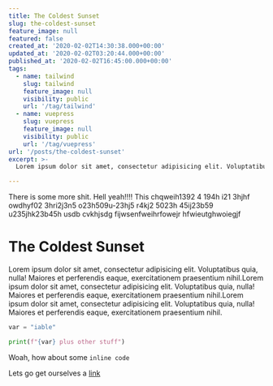 ```yaml
---
title: The Coldest Sunset
slug: the-coldest-sunset
feature_image: null
featured: false
created_at: '2020-02-02T14:30:38.000+00:00'
updated_at: '2020-02-02T03:20:44.000+00:00'
published_at: '2020-02-02T16:45:00.000+00:00'
tags:
  - name: tailwind
    slug: tailwind
    feature_image: null
    visibility: public
    url: '/tag/tailwind'
  - name: vuepress
    slug: vuepress
    feature_image: null
    visibility: public
    url: '/tag/vuepress'
url: '/posts/the-coldest-sunset'
excerpt: >-
  Lorem ipsum dolor sit amet, consectetur adipisicing elit. Voluptatibus quia, nulla! Maiores et perferendis eaque, exercitationem praesentium nihil.

---
```


There is some more shit. Hell yeah!!!! This chqweih1392 4 194h i21 3hjhf owdhyf02 3hri2j3n5 o23h509u-23hj5 r4kj2 5023h 45ij23b59 u235jhk23b45h
usdb cvkhjsdg fijwsenfweihrfowejr hfwieutghwoiegjf 
# The Coldest Sunset

Lorem ipsum dolor sit amet, consectetur adipisicing elit. Voluptatibus quia, nulla! Maiores et perferendis eaque, exercitationem praesentium nihil.Lorem ipsum dolor sit amet, consectetur adipisicing elit. Voluptatibus quia, nulla! Maiores et perferendis eaque, exercitationem praesentium nihil.Lorem ipsum dolor sit amet, consectetur adipisicing elit. Voluptatibus quia, nulla! Maiores et perferendis eaque, exercitationem praesentium nihil.

```python
var = "iable"

print(f"{var} plus other stuff")
```

Woah, how about some `inline code`

Lets go get ourselves a [link](www.google.com)
